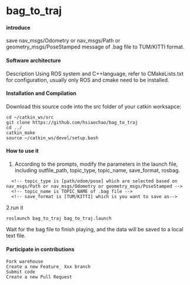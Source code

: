 # bag_to_traj 

#### introduce
save nav_msgs/Odometry or nav_msgs/Path or geometry_msgs/PoseStamped message of .bag file  to TUM/KITTI format.

#### Software architecture
Description Using ROS system and C++language, refer to CMakeLists.txt for configuration, usually only ROS and cmake need to be installed.

#### Installation and Compilation
Download this source code into the src folder of your catkin worksapce:
```
cd ~/catkin_ws/src
git clone https://github.com/hsiaochao/bag_to_traj
cd ../
catkin_make
source ~/catkin_ws/devel/setup.bash
```
#### How to use it
1. According to the prompts, modify the parameters in the launch file, including outfile_path, topic_type, topic_name, save_format, rosbag.
```
  <!-- topic_type is [path/odom/pose] which are selected based on nav_msgs/Path or nav_msgs/Odometry or geometry_msgs/PoseStamped -->
  <!-- topic_name is TOPIC_NAME of .bag file -->
  <!-- save_format is [TUM/KITTI] which is you want to save as-->
```
2.run it
```
roslaunch bag_to_traj bag_to_traj.launch 
```
Wait for the bag file to finish playing, and the data will be saved to a local text file.

#### Participate in contributions
```
Fork warehouse
Create a new Feature_ Xxx branch
Submit code
Create a new Pull Request
```

